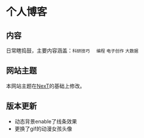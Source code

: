 # 个人博客

## 内容

日常瞎捣鼓，主要内容涵盖：`科研技巧  `  `编程` `电子创作` `大数据`

## 网站主题

本网站主题在[NexT](http://jekyllthemes.org/themes/jekyll-theme-next/)的基础上修改。

## 版本更新

- 动态背景enable了线条效果
- 更换了gif的动漫女孩头像
